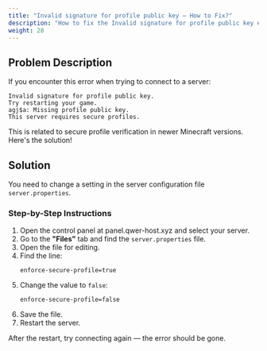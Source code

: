 ```yaml
---
title: "Invalid signature for profile public key — How to Fix?"
description: "How to fix the Invalid signature for profile public key error when connecting to a Minecraft server"
weight: 28
---
```


## Problem Description

If you encounter this error when trying to connect to a server:

```
Invalid signature for profile public key.
Try restarting your game.
agj$a: Missing profile public key.
This server requires secure profiles.
```

This is related to secure profile verification in newer Minecraft versions. Here's the solution!

## Solution

You need to change a setting in the server configuration file `server.properties`.

### Step-by-Step Instructions

1. Open the control panel at panel.qwer-host.xyz and select your server.
2. Go to the **"Files"** tab and find the `server.properties` file.
3. Open the file for editing.
4. Find the line:
   ```properties
   enforce-secure-profile=true
   ```
5. Change the value to `false`:
   ```properties
   enforce-secure-profile=false
   ```
6. Save the file.
7. Restart the server.

After the restart, try connecting again — the error should be gone.
